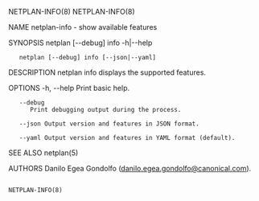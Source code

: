 NETPLAN-INFO(8)																       NETPLAN-INFO(8)

NAME
       netplan-info - show available features

SYNOPSIS
       netplan [--debug] info -h|--help

       netplan [--debug] info [--json|--yaml]

DESCRIPTION
       netplan info displays the supported features.

OPTIONS
       -h, --help
	      Print basic help.

       --debug
	      Print debugging output during the process.

       --json Output version and features in JSON format.

       --yaml Output version and features in YAML format (default).

SEE ALSO
       netplan(5)

AUTHORS
       Danilo Egea Gondolfo (danilo.egea.gondolfo@canonical.com).

																	       NETPLAN-INFO(8)
